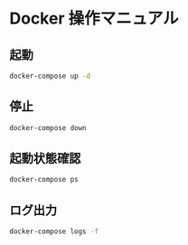 # Docker 操作マニュアル

## 起動

```bash
docker-compose up -d
```

## 停止

```bash
docker-compose down
```

## 起動状態確認

```bash
docker-compose ps
```

## ログ出力

```bash
docker-compose logs -f
```
